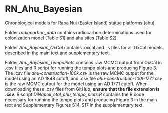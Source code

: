 # RN_Ahu_Bayesian
Chronological models for Rapa Nui (Easter Island) statue platforms (ahu).

Folder _radiocarbon_data_ contains radiocarbon determinations used for colonization model (Table S1) and ahu sites (Table S2).

Folder _Ahu_Bayesian_OxCal_ contains .oxcal and .js files for all OxCal models described in the main text and supplementary text.

Folder _Ahu_Bayesian_TempoPlots_ contains raw MCMC output from OxCal in .csv files and R script for running the tempo plots and producing Figure 3. The .csv file _ahu-construction-100k.csv_ is the raw MCMC output for the model using an AD 1848 cutoff, and .csv file _ahu-construction-100l-1771.csv_ is the raw MCMC output for the model using an AD 1771 cutoff. When downloading these .csv files from GitHub, **ensure that the file extension is .csv**. R script _DiNapoli_etal_ahu_tempo_plots.R_ contains the R code necessary for running the tempo plots and producing Figure 3 in the main text and Supplementary Figures S14-S17 in the supplementary text.
